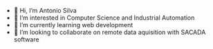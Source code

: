 - 👋 Hi, I’m Antonio Silva
- 👀 I’m interested in Computer Science and Industrial Automation
- 🌱 I’m currently learning web development
- 💞️ I’m looking to collaborate on remote data aquisition with SACADA software


<!---
tonnyhms/tonnyhms is a ✨ special ✨ repository because its `README.md` (this file) appears on your GitHub profile.
You can click the Preview link to take a look at your changes.
--->
